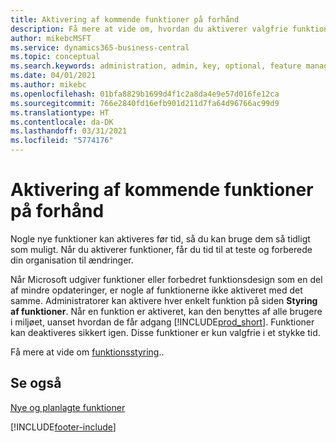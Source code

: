 ```yaml
---
title: Aktivering af kommende funktioner på forhånd
description: Få mere at vide om, hvordan du aktiverer valgfrie funktioner, før de bliver obligatoriske.
author: mikebcMSFT
ms.service: dynamics365-business-central
ms.topic: conceptual
ms.search.keywords: administration, admin, key, optional, feature management, early access, preview
ms.date: 04/01/2021
ms.author: mikebc
ms.openlocfilehash: 01bfa8829b1699d4f1c2a8da4e9e57d016fe12ca
ms.sourcegitcommit: 766e2840fd16efb901d211d7fa64d96766ac99d9
ms.translationtype: HT
ms.contentlocale: da-DK
ms.lasthandoff: 03/31/2021
ms.locfileid: "5774176"
---
```

# <a name="enabling-upcoming-features-ahead-of-time"></a>Aktivering af kommende funktioner på forhånd

Nogle nye funktioner kan aktiveres før tid, så du kan bruge dem så tidligt som muligt. Når du aktiverer funktioner, får du tid til at teste og forberede din organisation til ændringer.

Når Microsoft udgiver funktioner eller forbedret funktionsdesign som en del af mindre opdateringer, er nogle af funktionerne ikke aktiveret med det samme. Administratorer kan aktivere hver enkelt funktion på siden **Styring af funktioner**. Når en funktion er aktiveret, kan den benyttes af alle brugere i miljøet, uanset hvordan de får adgang [!INCLUDE[prod_short](includes/prod_short.md)]. Funktioner kan deaktiveres sikkert igen. Disse funktioner er kun valgfrie i et stykke tid.

Få mere at vide om [funktionsstyring](/dynamics365/business-central/dev-itpro/administration/feature-management)..  

## <a name="see-also"></a>Se også

[Nye og planlagte funktioner](/dynamics365-release-plan/2021wave1/)  


[!INCLUDE[footer-include](includes/footer-banner.md)]